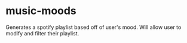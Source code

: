 # music-moods
Generates a spotify playlist based off of user's mood. 
Will allow user to modify and filter their playlist.
